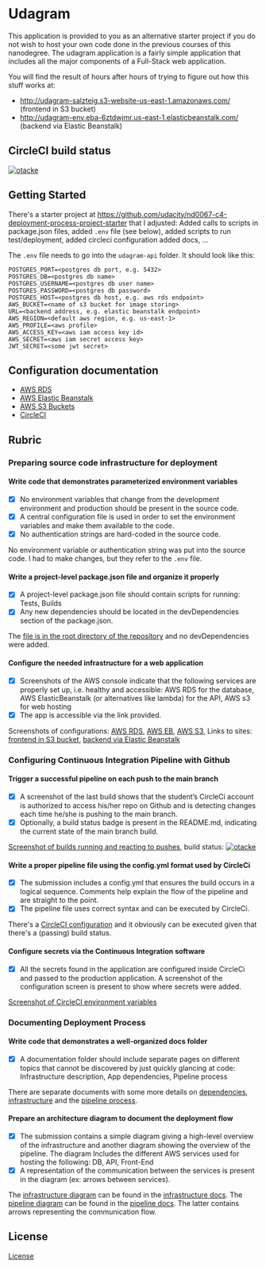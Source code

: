 # Udagram

This application is provided to you as an alternative starter project if you do not wish to host your own code done in the previous courses of this nanodegree. The udagram application is a fairly simple application that includes all the major components of a Full-Stack web application.

You will find the result of hours after hours of trying to figure out how this stuff works at:

- http://udagram-salzteig.s3-website-us-east-1.amazonaws.com/ (frontend in S3 bucket)
- http://udagram-env.eba-6ztdwjmr.us-east-1.elasticbeanstalk.com/ (backend via Elastic Beanstalk)

## CircleCI build status
[![otacke](https://circleci.com/gh/otacke/udacity-dev-ops-capstone-project.svg?style=svg)](https://github.com/otacke/udacity-dev-ops-capstone-project)

## Getting Started
There's a starter project at https://github.com/udacity/nd0067-c4-deployment-process-project-starter that
I adjusted: Added calls to scripts in package.json files, added `.env` file (see below), added scripts to
run test/deployment, added circleci configuration added docs, ...

The `.env` file needs to go into the `udagram-api` folder. It should look like
this:

```
POSTGRES_PORT=<postgres db port, e.g. 5432>
POSTGRES_DB=<postgres db name>
POSTGRES_USERNAME=<postgres db user name>
POSTGRES_PASSWORD=<postgres db password>
POSTGRES_HOST=<postgres db host, e.g. aws rds endpoint>
AWS_BUCKET=<name of s3 bucket for image storing>
URL=<backend address, e.g. elastic beanstalk endpoint>
AWS_REGION=<default aws region, e.g. us-east-1>
AWS_PROFILE=<aws profile>
AWS_ACCESS_KEY=<aws iam access key id>
AWS_SECRET=<aws iam secret access key>
JWT_SECRET=<some jwt secret>
```

## Configuration documentation
- [AWS RDS](docs/config-rds.md)
- [AWS Elastic Beanstalk](docs/config-eb.md)
- [AWS S3 Buckets](docs/config-s3.md)
- [CircleCI](docs/config-circleci.md)

## Rubric
### Preparing source code infrastructure for deployment
#### Write code that demonstrates parameterized environment variables
- [x] No environment variables that change from the development environment and production should be present in the source code.
- [x] A central configuration file is used in order to set the environment variables and make them available to the code.
- [x] No authentication strings are hard-coded in the source code.

No environment variable or authentication string was put into the source code. I had to make changes, but they refer to the `.env` file.

#### Write a project-level package.json file and organize it properly
- [x] A project-level package.json file should contain scripts for running: Tests, Builds
- [x] Any new dependencies should be located in the devDependencies section of the package.json.

The [file is in the root directory of the repository](https://github.com/otacke/udacity-dev-ops-capstone-project/blob/master/package.json) and no devDependencies were added.

#### Configure the needed infrastructure for a web application
- [x] Screenshots of the AWS console indicate that the following services are properly set up, i.e. healthy and accessible: AWS RDS for the database, AWS ElasticBeanstalk (or alternatives like lambda) for the API, AWS s3 for web hosting
- [x] The app is accessible via the link provided.

Screenshots of configurations: [AWS RDS](docs/config-rds.md), [AWS EB](docs/config-eb.md), [AWS S3](docs/config-s3.md), Links to sites: [frontend in S3 bucket](http://udagram-salzteig.s3-website-us-east-1.amazonaws.com/), [backend via Elastic Beanstalk](http://udagram-env.eba-6ztdwjmr.us-east-1.elasticbeanstalk.com/)

### Configuring Continuous Integration Pipeline with Github
#### Trigger a successful pipeline on each push to the main branch
- [x] A screenshot of the last build shows that the student’s CircleCi account is authorized to access his/her repo on Github and is detecting changes each time he/she is pushing to the main branch.
- [x] Optionally, a build status badge is present in the README.md, indicating the current state of the main branch build.

[Screenshot of builds running and reacting to pushes](/screenshots/circleci-builds.png),  build status: [![otacke](https://circleci.com/gh/otacke/udacity-dev-ops-capstone-project.svg?style=svg)](https://github.com/otacke/udacity-dev-ops-capstone-project)

#### Write a proper pipeline file using the config.yml format used by CircleCi
- [x] The submission includes a config.yml that ensures the build occurs in a logical sequence. Comments help explain the flow of the pipeline and are straight to the point.
- [x] The pipeline file uses correct syntax and can be executed by CircleCi.

There's a [CircleCI configuration](https://github.com/otacke/udacity-dev-ops-capstone-project/blob/master/.circleci/config.yml) and it obviously can be executed given that there's a (passing) build status.

#### Configure secrets via the Continuous Integration software
- [x] All the secrets found in the application are configured inside CircleCi and passed to the production application. A screenshot of the configuration screen is present to show where secrets were added.

[Screenshot of CircleCI environment variables](/screenshots/circleci-environment-variables.png)

### Documenting Deployment Process
#### Write code that demonstrates a well-organized docs folder
- [x] A documentation folder should include separate pages on different topics that cannot be discovered by just quickly glancing at code: Infrastructure description, App dependencies, Pipeline process

There are separate documents with some more details on [dependencies](/docs/dependencies.md), [infrastructure](/docs/infrastructure.md) and the [pipeline process](/docs/pipeline.md).

#### Prepare an architecture diagram to document the deployment flow
- [x] The submission contains a simple diagram giving a high-level overview of the infrastructure and another diagram showing the overview of the pipeline. The diagram Includes the different AWS services used for hosting the following: DB, API, Front-End
- [x] A representation of the communication between the services is present in the diagram (ex: arrows between services).

The [infrastructure diagram](/docs/assets/diagram-infrastructure.svg) can be found in the [infrastructure docs](/docs/infrastructure.md). The [pipeline diagram](/docs/assets/diagram-pipeline.svg) can be found in the [pipeline docs](/docs/pipeline.md). The latter contains arrows representing the communication flow.

## License

[License](LICENSE.txt)
